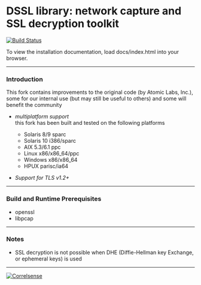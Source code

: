 # DSSL library: network capture and SSL decryption toolkit

[![Build Status](https://travis-ci.org/Correlsense/libdssl.svg?branch=master)](https://travis-ci.org/Correlsense/libdssl)

To view the installation documentation, load docs/index.html into your browser.

----------------------------------------------
### Introduction

This fork contains improvements to the original code (by Atomic Labs, Inc.),<br />
some for our internal use (but may still be useful to others) and some will benefit the community

 * _multiplatform support_<br />
   this fork has been built and tested on the following platforms
   * Solaris 8/9 sparc
   * Solaris 10 i386/sparc
   * AIX 5.3/6.1 ppc
   * Linux x86/x86_64/ppc
   * Windows x86/x86_64
   * HPUX parisc/ia64

 * _Support for TLS v1.2+_

----------------------------------------------
### Build and Runtime Prerequisites

 * openssl
 * libpcap

----------------------------------------------
### Notes

* SSL decryption is not possible when DHE (Diffie-Hellman key Exchange, or ephemeral keys) is used

----------------------------------------------

[![Correlsense](http://www.correlsense.com/newsite2/wp-content/uploads/logo-cs.png)](http://www.correlsense.com)
